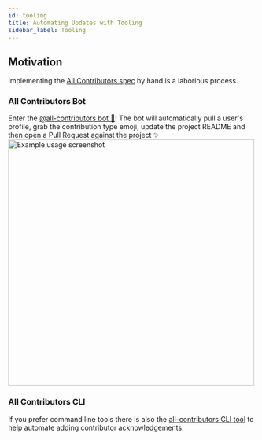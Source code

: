 ```yaml
---
id: tooling
title: Automating Updates with Tooling
sidebar_label: Tooling
---
```


## Motivation
Implementing the [All Contributors spec](specification) by hand is a laborious process.

### All Contributors Bot
Enter the [@all-contributors bot 🤖](bot/overview)! The bot will automatically pull a user's profile, grab the contribution type emoji, update the project README and then open a Pull Request against the project ✨
<a href="bot/usage">
    <img alt="Example usage screenshot" src="../assets/bot-usage.png" width="500px">
</a>


### All Contributors CLI
If you prefer command line tools there is also the [all-contributors CLI tool](cli/overview) to help automate adding contributor acknowledgements.
